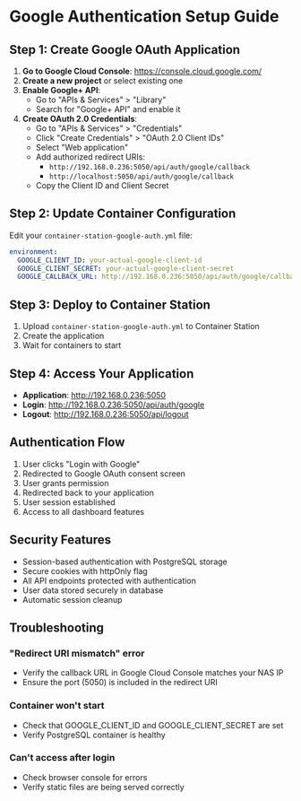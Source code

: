 # Google Authentication Setup Guide

## Step 1: Create Google OAuth Application

1. **Go to Google Cloud Console**: https://console.cloud.google.com/
2. **Create a new project** or select existing one
3. **Enable Google+ API**:
   - Go to "APIs & Services" > "Library"
   - Search for "Google+ API" and enable it
4. **Create OAuth 2.0 Credentials**:
   - Go to "APIs & Services" > "Credentials"
   - Click "Create Credentials" > "OAuth 2.0 Client IDs"
   - Select "Web application"
   - Add authorized redirect URIs:
     - `http://192.168.0.236:5050/api/auth/google/callback`
     - `http://localhost:5050/api/auth/google/callback`
   - Copy the Client ID and Client Secret

## Step 2: Update Container Configuration

Edit your `container-station-google-auth.yml` file:

```yaml
environment:
  GOOGLE_CLIENT_ID: your-actual-google-client-id
  GOOGLE_CLIENT_SECRET: your-actual-google-client-secret
  GOOGLE_CALLBACK_URL: http://192.168.0.236:5050/api/auth/google/callback
```

## Step 3: Deploy to Container Station

1. Upload `container-station-google-auth.yml` to Container Station
2. Create the application
3. Wait for containers to start

## Step 4: Access Your Application

- **Application**: http://192.168.0.236:5050
- **Login**: http://192.168.0.236:5050/api/auth/google
- **Logout**: http://192.168.0.236:5050/api/logout

## Authentication Flow

1. User clicks "Login with Google"
2. Redirected to Google OAuth consent screen
3. User grants permission
4. Redirected back to your application
5. User session established
6. Access to all dashboard features

## Security Features

- Session-based authentication with PostgreSQL storage
- Secure cookies with httpOnly flag
- All API endpoints protected with authentication
- User data stored securely in database
- Automatic session cleanup

## Troubleshooting

### "Redirect URI mismatch" error
- Verify the callback URL in Google Cloud Console matches your NAS IP
- Ensure the port (5050) is included in the redirect URI

### Container won't start
- Check that GOOGLE_CLIENT_ID and GOOGLE_CLIENT_SECRET are set
- Verify PostgreSQL container is healthy

### Can't access after login
- Check browser console for errors
- Verify static files are being served correctly